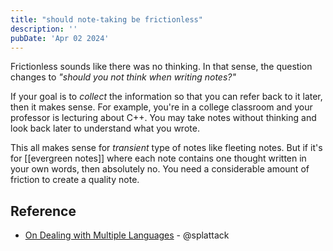 ```yaml
---
title: "should note-taking be frictionless"
description: ''
pubDate: 'Apr 02 2024'
---
```


Frictionless sounds like there was no thinking. In that sense, the question changes to _"should you not think when writing notes?"_

If your goal is to _collect_ the information so that you can refer back to it later, then it makes sense. For example, you're in a college classroom and your professor is lecturing about C++. You may take notes without thinking and look back later to understand what you wrote.

This all makes sense for _transient_ type of notes like fleeting notes. But if it's for [[evergreen notes]] where each note contains one thought written in your own words, then absolutely no. You need a considerable amount of friction to create a quality note.

## Reference
- [On Dealing with Multiple Languages](https://forum.zettelkasten.de/discussion/1714/on-dealing-with-multiple-languages) - @splattack
